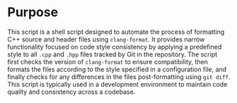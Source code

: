 # Purpose
This script is a shell script designed to automate the process of formatting C++ source and header files using `clang-format`. It provides narrow functionality focused on code style consistency by applying a predefined style to all `.cpp` and `.hpp` files tracked by Git in the repository. The script first checks the version of `clang-format` to ensure compatibility, then formats the files according to the style specified in a configuration file, and finally checks for any differences in the files post-formatting using `git diff`. This script is typically used in a development environment to maintain code quality and consistency across a codebase.
